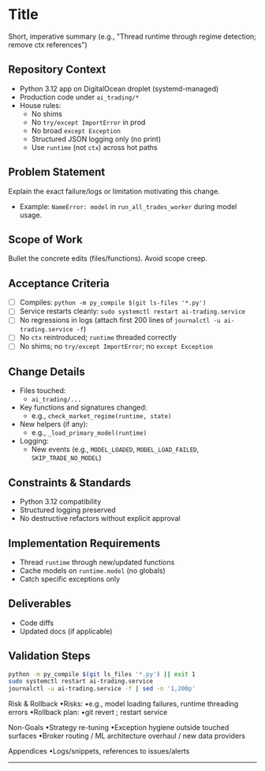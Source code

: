 <!--
PR Template: Follow all sections. Keep edits surgical; prefer function-level changes over massive rewrites.
-->

# Title
Short, imperative summary (e.g., "Thread runtime through regime detection; remove ctx references")

## Repository Context
- Python 3.12 app on DigitalOcean droplet (systemd-managed)
- Production code under `ai_trading/*`
- House rules:
  - No shims
  - No `try/except ImportError` in prod
  - No broad `except Exception`
  - Structured JSON logging only (no print)
  - Use `runtime` (not `ctx`) across hot paths

## Problem Statement
Explain the exact failure/logs or limitation motivating this change.
- Example: `NameError: model` in `run_all_trades_worker` during model usage.

## Scope of Work
Bullet the concrete edits (files/functions). Avoid scope creep.

## Acceptance Criteria
- [ ] Compiles: `python -m py_compile $(git ls-files '*.py')`
- [ ] Service restarts cleanly: `sudo systemctl restart ai-trading.service`
- [ ] No regressions in logs (attach first 200 lines of `journalctl -u ai-trading.service -f`)
- [ ] No `ctx` reintroduced; `runtime` threaded correctly
- [ ] No shims; no `try/except ImportError`; no `except Exception`

## Change Details
- Files touched:
  - `ai_trading/...`
- Key functions and signatures changed:
  - e.g., `check_market_regime(runtime, state)`
- New helpers (if any):
  - e.g., `_load_primary_model(runtime)`
- Logging:
  - New events (e.g., `MODEL_LOADED`, `MODEL_LOAD_FAILED`, `SKIP_TRADE_NO_MODEL`)

## Constraints & Standards
- Python 3.12 compatibility
- Structured logging preserved
- No destructive refactors without explicit approval

## Implementation Requirements
- Thread `runtime` through new/updated functions
- Cache models on `runtime.model` (no globals)
- Catch specific exceptions only

## Deliverables
- Code diffs
- Updated docs (if applicable)

## Validation Steps
```bash
python -m py_compile $(git ls_files '*.py') || exit 1
sudo systemctl restart ai-trading.service
journalctl -u ai-trading.service -f | sed -n '1,200p'
```

Risk & Rollback
•Risks:
•e.g., model loading failures, runtime threading errors
•Rollback plan:
•git revert <commit>; restart service

Non-Goals
•Strategy re-tuning
•Exception hygiene outside touched surfaces
•Broker routing / ML architecture overhaul / new data providers

Appendices
•Logs/snippets, references to issues/alerts

---

